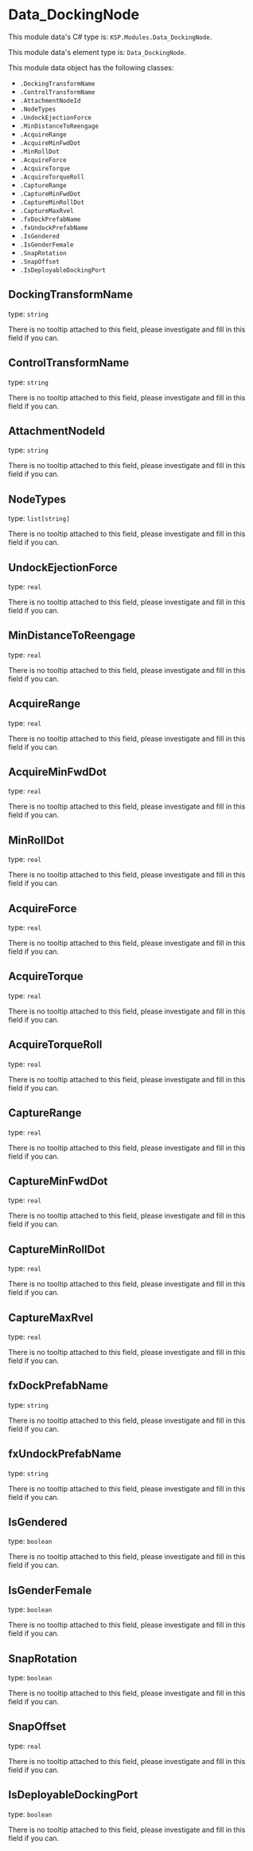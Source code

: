 # Data_DockingNode

This module data's C# type is: `KSP.Modules.Data_DockingNode`.

This module data's element type is: `Data_DockingNode`.

This module data object has the following classes:

- `.DockingTransformName`
- `.ControlTransformName`
- `.AttachmentNodeId`
- `.NodeTypes`
- `.UndockEjectionForce`
- `.MinDistanceToReengage`
- `.AcquireRange`
- `.AcquireMinFwdDot`
- `.MinRollDot`
- `.AcquireForce`
- `.AcquireTorque`
- `.AcquireTorqueRoll`
- `.CaptureRange`
- `.CaptureMinFwdDot`
- `.CaptureMinRollDot`
- `.CaptureMaxRvel`
- `.fxDockPrefabName`
- `.fxUndockPrefabName`
- `.IsGendered`
- `.IsGenderFemale`
- `.SnapRotation`
- `.SnapOffset`
- `.IsDeployableDockingPort`

## DockingTransformName

type: `string`

There is no tooltip attached to this field, please investigate and fill in this field if you can.

## ControlTransformName

type: `string`

There is no tooltip attached to this field, please investigate and fill in this field if you can.

## AttachmentNodeId

type: `string`

There is no tooltip attached to this field, please investigate and fill in this field if you can.

## NodeTypes

type: `list[string]`

There is no tooltip attached to this field, please investigate and fill in this field if you can.

## UndockEjectionForce

type: `real`

There is no tooltip attached to this field, please investigate and fill in this field if you can.

## MinDistanceToReengage

type: `real`

There is no tooltip attached to this field, please investigate and fill in this field if you can.

## AcquireRange

type: `real`

There is no tooltip attached to this field, please investigate and fill in this field if you can.

## AcquireMinFwdDot

type: `real`

There is no tooltip attached to this field, please investigate and fill in this field if you can.

## MinRollDot

type: `real`

There is no tooltip attached to this field, please investigate and fill in this field if you can.

## AcquireForce

type: `real`

There is no tooltip attached to this field, please investigate and fill in this field if you can.

## AcquireTorque

type: `real`

There is no tooltip attached to this field, please investigate and fill in this field if you can.

## AcquireTorqueRoll

type: `real`

There is no tooltip attached to this field, please investigate and fill in this field if you can.

## CaptureRange

type: `real`

There is no tooltip attached to this field, please investigate and fill in this field if you can.

## CaptureMinFwdDot

type: `real`

There is no tooltip attached to this field, please investigate and fill in this field if you can.

## CaptureMinRollDot

type: `real`

There is no tooltip attached to this field, please investigate and fill in this field if you can.

## CaptureMaxRvel

type: `real`

There is no tooltip attached to this field, please investigate and fill in this field if you can.

## fxDockPrefabName

type: `string`

There is no tooltip attached to this field, please investigate and fill in this field if you can.

## fxUndockPrefabName

type: `string`

There is no tooltip attached to this field, please investigate and fill in this field if you can.

## IsGendered

type: `boolean`

There is no tooltip attached to this field, please investigate and fill in this field if you can.

## IsGenderFemale

type: `boolean`

There is no tooltip attached to this field, please investigate and fill in this field if you can.

## SnapRotation

type: `boolean`

There is no tooltip attached to this field, please investigate and fill in this field if you can.

## SnapOffset

type: `real`

There is no tooltip attached to this field, please investigate and fill in this field if you can.

## IsDeployableDockingPort

type: `boolean`

There is no tooltip attached to this field, please investigate and fill in this field if you can.

